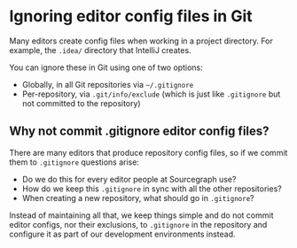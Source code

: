 # Ignoring editor config files in Git

Many editors create config files when working in a project directory. For example, the `.idea/` directory that IntelliJ creates.

You can ignore these in Git using one of two options:

- Globally, in all Git repositories via `~/.gitignore`
- Per-repository, via `.git/info/exclude` (which is just like `.gitignore` but not committed to the repository)

## Why not commit .gitignore editor config files?

There are many editors that produce repository config files, so if we commit them to `.gitignore` questions arise:

- Do we do this for every editor people at Sourcegraph use?
- How do we keep this `.gitignore` in sync with all the other repositories?
- When creating a new repository, what should go in `.gitignore`?

Instead of maintaining all that, we keep things simple and do not commit editor configs, nor their exclusions, to `.gitignore` in the repository and configure it as part of our development environments instead.
